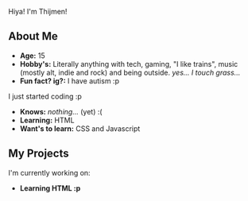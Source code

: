 Hiya! I'm Thijmen!
## About Me

- **Age:** 15
- **Hobby's:** Literally anything with tech, gaming, "I like trains", music (mostly alt, indie and rock) and being outside. *yes... I touch grass...*
- **Fun fact? ig?:** I have autism :p

I just started coding :p
- **Knows:** *nothing...* (yet) :(
- **Learning:** HTML
- **Want's to learn:** CSS and Javascript

## My Projects

I'm currently working on:

- **Learning HTML :p**
